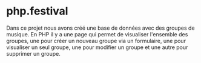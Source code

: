 # php.festival

Dans ce projet nous avons créé une base de données avec des groupes de musique. En PHP il y a une page qui permet de visualiser l'ensemble des groupes, une pour créer un  nouveau groupe via un formulaire, une pour visualiser un seul groupe, une pour modifier un groupe et une autre pour supprimer un groupe.
